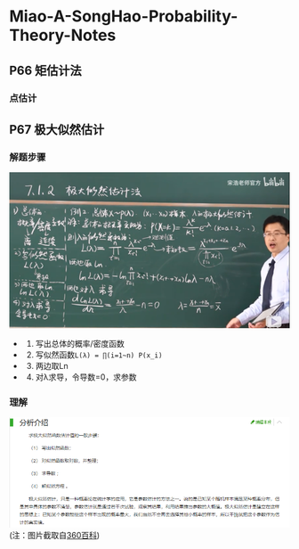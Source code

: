 # Miao-A-SongHao-Probability-Theory-Notes

## P66 矩估计法
### 点估计

## P67 极大似然估计
### 解题步骤
![](resource/极大似然.png)
- 1. 写出总体的概率/密度函数
- 2. 写似然函数`L(λ) = ∏(i=1~n) P(x_i)`
- 3. 两边取Ln
- 4. 对λ求导，令导数=0，求参数
### 理解
![](resource/极大似然360.png)
(注：图片截取自[360百科](https://baike.so.com/doc/6932153-7154476.html))
